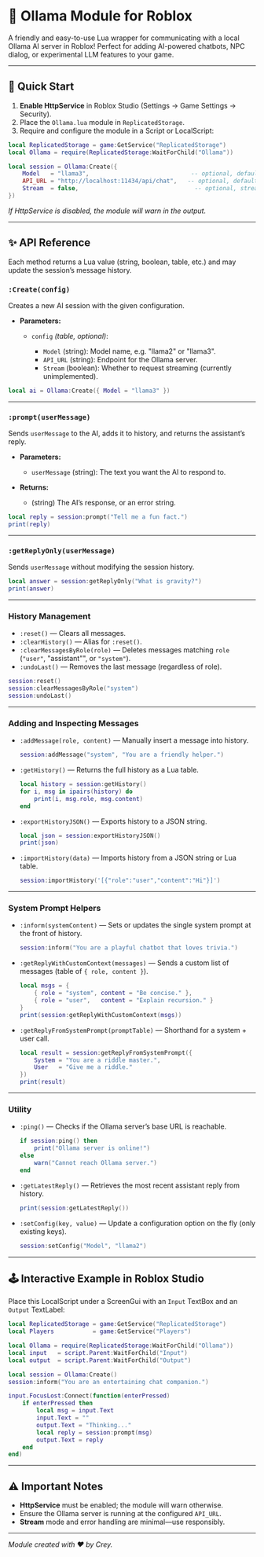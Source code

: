 # 🦙 Ollama Module for Roblox

A friendly and easy-to-use Lua wrapper for communicating with a local Ollama AI server in Roblox! Perfect for adding AI-powered chatbots, NPC dialog, or experimental LLM features to your game.

---

## 🚀 Quick Start

1. **Enable HttpService** in Roblox Studio (Settings → Game Settings → Security).
2. Place the `Ollama.lua` module in `ReplicatedStorage`.
3. Require and configure the module in a Script or LocalScript:

```lua
local ReplicatedStorage = game:GetService("ReplicatedStorage")
local Ollama = require(ReplicatedStorage:WaitForChild("Ollama"))

local session = Ollama:Create({
    Model   = "llama3",                             -- optional, default: "llama2"
    API_URL = "http://localhost:11434/api/chat",   -- optional, default: "http://localhost:11434/api/chat"
    Stream  = false,                                 -- optional, streaming currently has no effect
})
```

*If HttpService is disabled, the module will warn in the output.*

---

## ✨ API Reference

Each method returns a Lua value (string, boolean, table, etc.) and may update the session’s message history.

### `:Create(config)`

Creates a new AI session with the given configuration.

* **Parameters:**

  * `config` *(table, optional)*:

    * `Model` (string): Model name, e.g. "llama2" or "llama3".
    * `API_URL` (string): Endpoint for the Ollama server.
    * `Stream` (boolean): Whether to request streaming (currently unimplemented).

```lua
local ai = Ollama:Create({ Model = "llama3" })
```

---

### `:prompt(userMessage)`

Sends `userMessage` to the AI, adds it to history, and returns the assistant’s reply.

* **Parameters:**

  * `userMessage` (string): The text you want the AI to respond to.
* **Returns:**

  * (string) The AI’s response, or an error string.

```lua
local reply = session:prompt("Tell me a fun fact.")
print(reply)
```

---

### `:getReplyOnly(userMessage)`

Sends `userMessage` without modifying the session history.

```lua
local answer = session:getReplyOnly("What is gravity?")
print(answer)
```

---

### History Management

* `:reset()` — Clears all messages.
* `:clearHistory()` — Alias for `:reset()`.
* `:clearMessagesByRole(role)` — Deletes messages matching `role` (`"user"`, "assistant"", or `"system"`).
* `:undoLast()` — Removes the last message (regardless of role).

```lua
session:reset()
session:clearMessagesByRole("system")
session:undoLast()
```

---

### Adding and Inspecting Messages

* `:addMessage(role, content)` — Manually insert a message into history.

  ```lua
  session:addMessage("system", "You are a friendly helper.")
  ```

* `:getHistory()` — Returns the full history as a Lua table.

  ```lua
  local history = session:getHistory()
  for i, msg in ipairs(history) do
      print(i, msg.role, msg.content)
  end
  ```

* `:exportHistoryJSON()` — Exports history to a JSON string.

  ```lua
  local json = session:exportHistoryJSON()
  print(json)
  ```

* `:importHistory(data)` — Imports history from a JSON string or Lua table.

  ```lua
  session:importHistory('[{"role":"user","content":"Hi"}]')
  ```

---

### System Prompt Helpers

* `:inform(systemContent)` — Sets or updates the single system prompt at the front of history.

  ```lua
  session:inform("You are a playful chatbot that loves trivia.")
  ```

* `:getReplyWithCustomContext(messages)` — Sends a custom list of messages (table of `{ role, content }`).

  ```lua
  local msgs = {
      { role = "system", content = "Be concise." },
      { role = "user",   content = "Explain recursion." }
  }
  print(session:getReplyWithCustomContext(msgs))
  ```

* `:getReplyFromSystemPrompt(promptTable)` — Shorthand for a system + user call.

  ```lua
  local result = session:getReplyFromSystemPrompt({
      System = "You are a riddle master.",
      User   = "Give me a riddle."
  })
  print(result)
  ```

---

### Utility

* `:ping()` — Checks if the Ollama server’s base URL is reachable.

  ```lua
  if session:ping() then
      print("Ollama server is online!")
  else
      warn("Cannot reach Ollama server.")
  end
  ```

* `:getLatestReply()` — Retrieves the most recent assistant reply from history.

  ```lua
  print(session:getLatestReply())
  ```

* `:setConfig(key, value)` — Update a configuration option on the fly (only existing keys).

  ```lua
  session:setConfig("Model", "llama2")
  ```

---

## 🕹️ Interactive Example in Roblox Studio

Place this LocalScript under a ScreenGui with an `Input` TextBox and an `Output` TextLabel:

```lua
local ReplicatedStorage = game:GetService("ReplicatedStorage")
local Players           = game:GetService("Players")

local Ollama = require(ReplicatedStorage:WaitForChild("Ollama"))
local input   = script.Parent:WaitForChild("Input")
local output  = script.Parent:WaitForChild("Output")

local session = Ollama:Create()
session:inform("You are an entertaining chat companion.")

input.FocusLost:Connect(function(enterPressed)
    if enterPressed then
        local msg = input.Text
        input.Text = ""
        output.Text = "Thinking..."
        local reply = session:prompt(msg)
        output.Text = reply
    end
end)
```

---

## ⚠️ Important Notes

* **HttpService** must be enabled; the module will warn otherwise.
* Ensure the Ollama server is running at the configured `API_URL`.
* **Stream** mode and error handling are minimal—use responsibly.

---

*Module created with ❤️ by Crey.*
